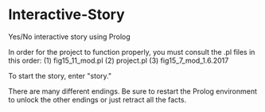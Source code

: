 # Interactive-Story
Yes/No interactive story using Prolog

In order for the project to function properly, you must consult the .pl files in this order:
(1) fig15_11_mod.pl
(2) project.pl
(3) fig15_7_mod_1.6.2017

To start the story, enter "story."

There are many different endings. Be sure to restart the Prolog environment to unlock the other endings or just retract all the facts.

